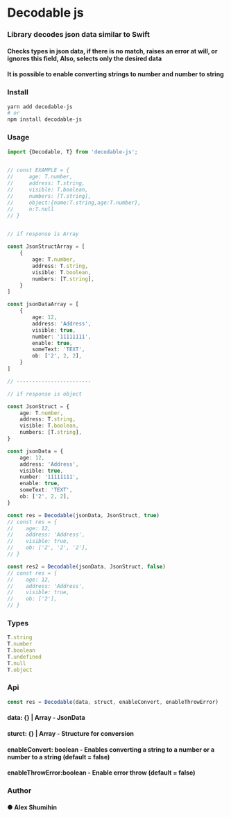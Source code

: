# Decodable js

### Library decodes json data similar to Swift

#### Checks types in json data, if there is no match, raises an error at will, or ignores this field, Also, selects only the desired data

#### It is possible to enable converting strings to number and number to string

### Install

```bash
yarn add decodable-js
# or
npm install decodable-js
```

### Usage

```ts
import {Decodable, T} from 'decodable-js';


// const EXAMPLE = {
//     age: T.number,
//     address: T.string,
//     visible: T.boolean,
//     numbers: [T.string],
//     object:{name:T.string,age:T.number},
//     n:T.null
// }


// if response is Array

const JsonStructArray = [
    {
        age: T.number,
        address: T.string,
        visible: T.boolean,
        numbers: [T.string],
    }
]

const jsonDataArray = [
    {
        age: 12,
        address: 'Address',
        visible: true,
        number: '11111111',
        enable: true,
        someText: 'TEXT',
        ob: ['2', 2, 2],
    }
]

// ------------------------

// if response is object

const JsonStruct = {
    age: T.number,
    address: T.string,
    visible: T.boolean,
    numbers: [T.string],
}

const jsonData = {
    age: 12,
    address: 'Address',
    visible: true,
    number: '11111111',
    enable: true,
    someText: 'TEXT',
    ob: ['2', 2, 2],
}

const res = Decodable(jsonData, JsonStruct, true)
// const res = {
//    age: 12,
//    address: 'Address',
//    visible: true,
//    ob: ['2', '2', '2'],
// }

const res2 = Decodable(jsonData, JsonStruct, false)
// const res = {
//    age: 12,
//    address: 'Address',
//    visible: true,
//    ob: ['2'],
// }
```

### Types

```ts
T.string
T.number
T.boolean
T.undefined
T.null
T.object
```

### Api

```ts
const res = Decodable(data, struct, enableConvert, enableThrowError)
```

#### data: {} | Array<any> - JsonData

#### sturct: {} | Array<any> - Structure for conversion

#### enableConvert: boolean - Enables converting a string to a number or a number to a string (default = false)

#### enableThrowError:boolean - Enable error throw (default = false)

### Author

#### ● Alex Shumihin
